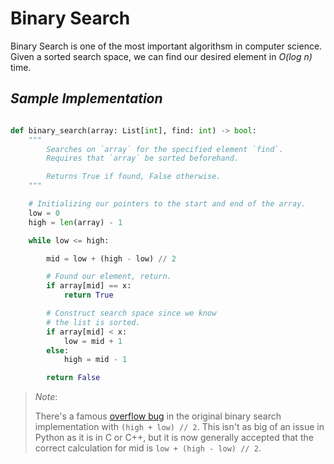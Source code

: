 # Binary Search

Binary Search is one of the most important algorithsm in computer science. Given a sorted search space, we
can find our desired element in *O(log n)* time.

## *Sample Implementation*

```python

def binary_search(array: List[int], find: int) -> bool:
    """
        Searches on `array` for the specified element `find`.
        Requires that `array` be sorted beforehand.

        Returns True if found, False otherwise.
    """

    # Initializing our pointers to the start and end of the array.
    low = 0
    high = len(array) - 1

    while low <= high:

        mid = low + (high - low) // 2

        # Found our element, return.
        if array[mid] == x:
            return True

        # Construct search space since we know
        # the list is sorted.
        if array[mid] < x:
            low = mid + 1
        else:
            high = mid - 1

        return False

```
> *Note*:
>
> There's a famous [overflow bug](https://ai.googleblog.com/2006/06/extra-extra-read-all-about-it-nearly.html) in the original binary 
> search implementation with `(high + low) // 2`. This isn't as big of an issue in Python as it is in C or C++, but it is now generally
> accepted that the correct calculation for mid is `low + (high - low) // 2`.